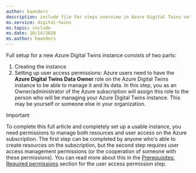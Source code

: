 ```yaml
---
author: baanders
description: include file for steps overview in Azure Digital Twins setup
ms.service: digital-twins
ms.topic: include
ms.date: 10/14/2020
ms.author: baanders
---
```


Full setup for a new Azure Digital Twins instance consists of two parts:
1. Creating the instance
2. Setting up user access permissions: Azure users need to have the **Azure Digital Twins Data Owner** role on the Azure Digital Twins instance to be able to manage it and its data. In this step, you as an Owner/administrator of the Azure subscription will assign this role to the person who will be managing your Azure Digital Twins instance. This may be yourself or someone else in your organization.
 
>[!IMPORTANT]
>To complete this full article and completely set up a usable instance, you need permissions to manage both resources and user access on the Azure subscription. The first step can be completed by anyone who's able to create resources on the subscription, but the second step requires user access management permissions (or the cooperation of someone with these permissions). You can read more about this in the [Prerequisites: Required permissions](#prerequisites-permission-requirements) section for the user access permission step.
